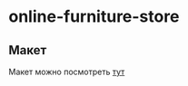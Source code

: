 # online-furniture-store

## Макет

Макет можно посмотреть [тут](https://www.figma.com/file/Rp8z9Tz4vCClg1SpTMobu9/Online-store-website?type=design&node-id=301-40&mode=design)